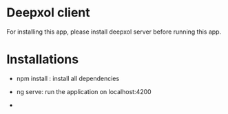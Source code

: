 # Deepxol client 
For installing this app, please install deepxol server before running this app.
# Installations

- npm install : install all dependencies
- ng serve: run the application on localhost:4200

- 

